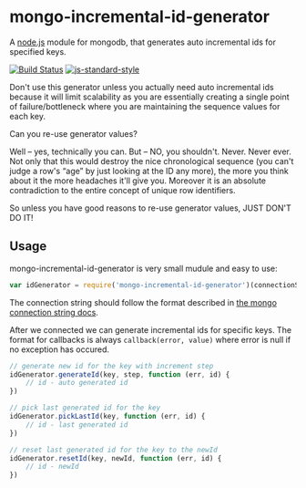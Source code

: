 # mongo-incremental-id-generator

A [node.js](http://nodejs.org) module for mongodb, that generates auto incremental ids for specified keys. 

[![Build Status](https://travis-ci.org/lionvs/mongo-incremental-id-generator.svg?branch=master)](https://travis-ci.org/lionvs/mongo-incremental-id-generator)
[![js-standard-style](https://img.shields.io/badge/code%20style-standard-brightgreen.svg?style=flat)](https://github.com/feross/standard)

Don't use this generator unless you actually need auto incremental ids because it will limit scalability as you are essentially creating a single point of failure/bottleneck where you are maintaining the sequence values for each key.

Can you re-use generator values?

Well – yes, technically you can. But – NO, you shouldn't. Never. Never ever. Not only that this would destroy the nice chronological sequence (you can't judge a row's “age” by just looking at the ID any more), the more you think about it the more headaches it'll give you. Moreover it is an absolute contradiction to the entire concept of unique row identifiers.

So unless you have good reasons to re-use generator values, JUST DON'T DO IT!


## Usage

mongo-incremental-id-generator is very small mudule and easy to use:

```js
var idGenerator = require('mongo-incremental-id-generator')(connectionString)
```

The connection string should follow the format described in [the mongo connection string docs](http://docs.mongodb.org/manual/reference/connection-string/).

After we connected we can generate incremental ids for specific keys.
The format for callbacks is always `callback(error, value)` where error is null if no exception has occured.

```js
// generate new id for the key with increment step
idGenerator.generateId(key, step, function (err, id) {
	// id - auto generated id
})

// pick last generated id for the key
idGenerator.pickLastId(key, function (err, id) {
	// id - last generated id
})

// reset last generated id for the key to the newId 
idGenerator.resetId(key, newId, function (err, id) {
	// id - newId
})

